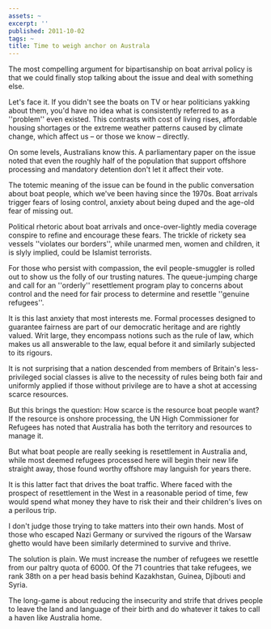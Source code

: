 ```yaml
---
assets: ~
excerpt: ''
published: 2011-10-02
tags: ~
title: Time to weigh anchor on Australa
---
```

The most compelling argument for bipartisanship on boat arrival policy is that we could finally stop talking about the issue and deal with something else.

Let's face it. If you didn't see the boats on TV or hear politicians yakking about them, you'd have no idea what is consistently referred to as a ''problem'' even existed. This contrasts with cost of living rises, affordable housing shortages or the extreme weather patterns caused by climate change, which affect us – or those we know – directly.

On some levels, Australians know this. A parliamentary paper on the issue noted that even the roughly half of the population that support offshore processing and mandatory detention don't let it affect their vote.

The totemic meaning of the issue can be found in the public conversation about boat people, which we've been having since the 1970s. Boat arrivals trigger fears of losing control, anxiety about being duped and the age-old fear of missing out.

Political rhetoric about boat arrivals and once-over-lightly media coverage conspire to refine and encourage these fears. The trickle of rickety sea vessels ''violates our borders'', while unarmed men, women and children, it is slyly implied, could be Islamist terrorists.

For those who persist with compassion, the evil people-smuggler is rolled out to show us the folly of our trusting natures. The queue-jumping charge and call for an ''orderly'' resettlement program play to concerns about control and the need for fair process to determine and resettle ''genuine refugees''.

It is this last anxiety that most interests me. Formal processes designed to guarantee fairness are part of our democratic heritage and are rightly valued. Writ large, they encompass notions such as the rule of law, which makes us all answerable to the law, equal before it and similarly subjected to its rigours.

It is not surprising that a nation descended from members of  Britain's less-privileged social classes is alive to the necessity of rules being both fair and uniformly applied if those without privilege are to have a shot at accessing scarce resources.

But this brings the question: How scarce is the resource boat people want? If the resource is onshore processing, the UN High Commissioner for Refugees has noted that Australia has both the territory and resources to manage it.

But what boat people are really seeking is resettlement in Australia and, while most deemed refugees processed here will begin their new life straight away, those found worthy offshore may languish for years there.

It is this latter fact that drives the boat traffic. Where faced with the prospect of resettlement in the West in a reasonable period of time, few would spend what money they have to risk their and their children's lives on a perilous trip.

I don't judge those trying to take matters into their own hands. Most of those who escaped Nazi Germany or survived the rigours of the Warsaw ghetto would have been similarly determined to survive and thrive.

The solution is plain. We must increase the number of refugees we resettle from our paltry quota of 6000.  Of the 71 countries that take refugees, we rank 38th on a per head  basis behind Kazakhstan, Guinea, Djibouti and Syria.

The long-game is about reducing the insecurity and strife that drives people to leave the land and language of their birth and do whatever it takes to call a haven like Australia home.